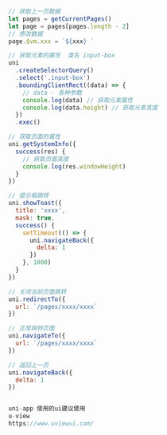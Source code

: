<!--
 * @Descripttion:
 * @Author: SUI
 * @Date: 2021-08-12 17:48:11
 * @LastEditors: SUI
 * @LastEditTime: 2021-08-25 15:31:08
 * @FilePath: \book\z.md
-->

```javascript
// 获取上一页数据
let pages = getCurrentPages()
let page = pages[pages.length - 2]
// 修改数据
page.$vm.xxx = `${xxx} `

// 获取元素的属性  类名 input-box
uni
  .createSelectorQuery()
  .select('.input-box')
  .boundingClientRect((data) => {
    // data - 各种参数
    console.log(data) // 获取元素属性
    console.log(data.height) // 获取元素宽度
  })
  .exec()

// 获取页面的属性
uni.getSystemInfo({
  success(res) {
    // 获取页面高度
    console.log(res.windowHeight)
  }
})

// 提示框跳转
uni.showToast({
  title: 'xxxx',
  mask: true,
  success() {
    setTimeout(() => {
      uni.navigateBack({
        delta: 1
      })
    }, 1000)
  }
})

// 关闭当前页面跳转
uni.redirectTo({
  url: `/pages/xxxx/xxxx`
})

// 正常跳转页面
uni.navigateTo({
  url: `/pages/xxxx/xxxx`
})

// 返回上一页
uni.navigateBack({
  delta: 1
})


uni-app 使用的ui建议使用
u-view
https://www.uviewui.com/
```
